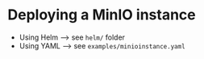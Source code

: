 # Deploying a MinIO instance
* Using Helm --> see ```helm/``` folder
* Using YAML --> see ```examples/minioinstance.yaml```
